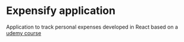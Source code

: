 # Expensify application

Application to track personal expenses developed in React based on a [udemy course](https://www.udemy.com/react-2nd-edition/learn/lecture/7900130?start=0#overview)

